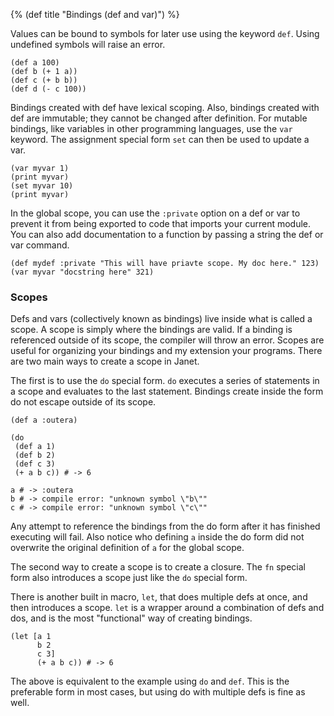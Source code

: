 {% (def title "Bindings (def and var)") %}

Values can be bound to symbols for later use using the keyword `def`. Using undefined
symbols will raise an error.

```janet
(def a 100)
(def b (+ 1 a))
(def c (+ b b))
(def d (- c 100))
```

Bindings created with def have lexical scoping. Also, bindings created with def are immutable; they
cannot be changed after definition. For mutable bindings, like variables in other programming
languages, use the `var` keyword. The assignment special form `set` can then be used to update
a var.

```janet
(var myvar 1)
(print myvar)
(set myvar 10)
(print myvar)
```

In the global scope, you can use the `:private` option on a def or var to prevent it from
being exported to code that imports your current module. You can also add documentation to
a function by passing a string the def or var command.

```janet
(def mydef :private "This will have priavte scope. My doc here." 123)
(var myvar "docstring here" 321)
```

### Scopes

Defs and vars (collectively known as bindings) live inside what is called a scope. A scope is
simply where the bindings are valid. If a binding is referenced outside of its scope, the compiler
will throw an error. Scopes are useful for organizing your bindings and my extension your programs.
There are two main ways to create a scope in Janet.

The first is to use the `do` special form. `do` executes a series of statements in a scope
and evaluates to the last statement. Bindings create inside the form do not escape outside
of its scope.

```janet
(def a :outera)

(do
 (def a 1)
 (def b 2)
 (def c 3)
 (+ a b c)) # -> 6

a # -> :outera
b # -> compile error: "unknown symbol \"b\""
c # -> compile error: "unknown symbol \"c\""
```

Any attempt to reference the bindings from the do form after it has finished
executing will fail. Also notice who defining `a` inside the do form did not
overwrite the original definition of `a` for the global scope.

The second way to create a scope is to create a closure.
The `fn` special form also introduces a scope just like
the `do` special form.

There is another built in macro, `let`, that does multiple defs at once, and then introduces a scope.
`let` is a wrapper around a combination of defs and dos, and is the most "functional" way of
creating bindings.

```janet
(let [a 1
      b 2
      c 3]
      (+ a b c)) # -> 6
```

The above is equivalent to the example using `do` and `def`.
This is the preferable form in most cases,
but using do with multiple defs is fine as well.

